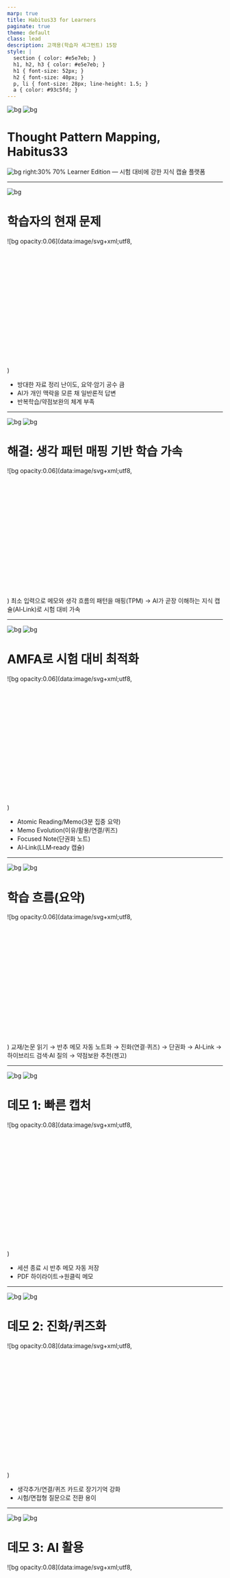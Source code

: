 ```yaml
---
marp: true
title: Habitus33 for Learners
paginate: true
theme: default
class: lead
description: 고객용(학습자 세그먼트) 15장
style: |
  section { color: #e5e7eb; }
  h1, h2, h3 { color: #e5e7eb; }
  h1 { font-size: 52px; }
  h2 { font-size: 40px; }
  p, li { font-size: 28px; line-height: 1.5; }
  a { color: #93c5fd; }
---
```


![bg](./assets/bg_cover.svg)
![bg](./assets/bg_cover.svg)
# Thought Pattern Mapping, Habitus33
![bg right:30% 70%](../../frontend/public/images/mascot/habitus-logo-seal.png)
Learner Edition — 시험 대비에 강한 지식 캡슐 플랫폼

---

![bg](./assets/bg_problem.svg)
# 학습자의 현재 문제
![bg opacity:0.06](data:image/svg+xml;utf8,<svg xmlns='http://www.w3.org/2000/svg' width='1600' height='900'><rect x='80' y='560' width='1440' height='260' rx='16' fill='%23ffffff' fill-opacity='0.06' stroke='%2393c5fd' stroke-dasharray='10,8' stroke-opacity='0.5' stroke-width='3'/><text x='150' y='700' fill='%2393c5fd' fill-opacity='0.8' font-size='28' font-family='Arial'>Screenshot placeholder</text></svg>)
- 방대한 자료 정리 난이도, 요약·암기 공수 큼
- AI가 개인 맥락을 모른 채 일반론적 답변
- 반복학습/약점보완의 체계 부족

---

![bg](./assets/bg_solution.svg)
![bg](./assets/bg_solution.svg)
# 해결: 생각 패턴 매핑 기반 학습 가속
![bg opacity:0.06](data:image/svg+xml;utf8,<svg xmlns='http://www.w3.org/2000/svg' width='1600' height='900'><rect x='80' y='560' width='1440' height='260' rx='16' fill='%23ffffff' fill-opacity='0.06' stroke='%2374c0fc' stroke-dasharray='10,8' stroke-opacity='0.5' stroke-width='3'/><text x='150' y='700' fill='%2374c0fc' fill-opacity='0.8' font-size='28' font-family='Arial'>Screenshot placeholder</text></svg>)
최소 입력으로 메모와 생각 흐름의 패턴을 매핑(TPM) →
AI가 곧장 이해하는 지식 캡슐(AI‑Link)로 시험 대비 가속

---

![bg](./assets/bg_amfa.svg)
![bg](./assets/bg_amfa.svg)
# AMFA로 시험 대비 최적화
![bg opacity:0.06](data:image/svg+xml;utf8,<svg xmlns='http://www.w3.org/2000/svg' width='1600' height='900'><rect x='80' y='560' width='1440' height='260' rx='16' fill='%23ffffff' fill-opacity='0.06' stroke='%238b5cf6' stroke-dasharray='10,8' stroke-opacity='0.5' stroke-width='3'/><text x='150' y='700' fill='%238b5cf6' fill-opacity='0.8' font-size='28' font-family='Arial'>Screenshot placeholder</text></svg>)
- Atomic Reading/Memo(3분 집중 요약)
- Memo Evolution(이유/활용/연결/퀴즈)
- Focused Note(단권화 노트)
- AI‑Link(LLM‑ready 캡슐)

---

![bg](./assets/bg_solution.svg)
![bg](./assets/bg_solution.svg)
# 학습 흐름(요약)
![bg opacity:0.06](data:image/svg+xml;utf8,<svg xmlns='http://www.w3.org/2000/svg' width='1600' height='900'><rect x='80' y='560' width='1440' height='260' rx='16' fill='%23ffffff' fill-opacity='0.06' stroke='%230ea5e9' stroke-dasharray='10,8' stroke-opacity='0.5' stroke-width='3'/><text x='150' y='700' fill='%230ea5e9' fill-opacity='0.8' font-size='28' font-family='Arial'>Screenshot placeholder</text></svg>)
교재/논문 읽기 → 반추 메모 자동 노트화 →
진화(연결·퀴즈) → 단권화 → AI‑Link →
하이브리드 검색·AI 질의 → 약점보완 추천(젠고)

---

![bg](./assets/bg_problem.svg)
![bg](./assets/bg_problem.svg)
# 데모 1: 빠른 캡처
![bg opacity:0.08](data:image/svg+xml;utf8,<svg xmlns='http://www.w3.org/2000/svg' width='1600' height='900'><rect x='80' y='520' width='1440' height='300' rx='16' fill='%23ffffff' fill-opacity='0.08' stroke='%2394a3b8' stroke-dasharray='10,8' stroke-opacity='0.6' stroke-width='3'/><text x='150' y='690' fill='%2394a3b8' fill-opacity='0.9' font-size='28' font-family='Arial'>PDF highlight / TS session screenshot</text></svg>)
- 세션 종료 시 반추 메모 자동 저장
- PDF 하이라이트→원클릭 메모

---

![bg](./assets/bg_amfa.svg)
![bg](./assets/bg_amfa.svg)
# 데모 2: 진화/퀴즈화
![bg opacity:0.08](data:image/svg+xml;utf8,<svg xmlns='http://www.w3.org/2000/svg' width='1600' height='900'><rect x='80' y='520' width='1440' height='300' rx='16' fill='%23ffffff' fill-opacity='0.08' stroke='%23a78bfa' stroke-dasharray='10,8' stroke-opacity='0.6' stroke-width='3'/><text x='150' y='690' fill='%23a78bfa' fill-opacity='0.9' font-size='28' font-family='Arial'>TSNoteCard / KnowledgeCart screenshot</text></svg>)
- 생각추가/연결/퀴즈 카드로 장기기억 강화
- 시험/면접형 질문으로 전환 용이

---

![bg](./assets/bg_solution.svg)
![bg](./assets/bg_solution.svg)
# 데모 3: AI 활용
![bg opacity:0.08](data:image/svg+xml;utf8,<svg xmlns='http://www.w3.org/2000/svg' width='1600' height='900'><rect x='80' y='520' width='1440' height='300' rx='16' fill='%23ffffff' fill-opacity='0.08' stroke='%236366f1' stroke-dasharray='10,8' stroke-opacity='0.6' stroke-width='3'/><text x='150' y='690' fill='%236366f1' fill-opacity='0.9' font-size='28' font-family='Arial'>AI‑Link modal / Hybrid search + chat</text></svg>)
- 단권화→AI‑Link 생성
- 나만의 맥락으로 풀이/요약/예상문제 생성

---

![bg](./assets/bg_amfa.svg)
![bg](./assets/bg_amfa.svg)
# 개인 지식 검색 + 대화
![bg opacity:0.06](data:image/svg+xml;utf8,<svg xmlns='http://www.w3.org/2000/svg' width='1600' height='900'><rect x='80' y='560' width='1440' height='260' rx='16' fill='%23ffffff' fill-opacity='0.06' stroke='%230ea5e9' stroke-dasharray='10,8' stroke-opacity='0.5' stroke-width='3'/><text x='150' y='700' fill='%230ea5e9' fill-opacity='0.8' font-size='28' font-family='Arial'>Search results + chat</text></svg>)
- 키워드+벡터 결합 검색 → 내 자료 정밀 회수
- 결과를 AI 컨텍스트로 투입 → 정확한 해설

---

![bg](./assets/bg_solution.svg)
![bg](./assets/bg_solution.svg)
# 인지 피드백(젠고)
![bg opacity:0.06](data:image/svg+xml;utf8,<svg xmlns='http://www.w3.org/2000/svg' width='1600' height='900'><rect x='80' y='560' width='1440' height='260' rx='16' fill='%23ffffff' fill-opacity='0.06' stroke='%2322c55e' stroke-dasharray='10,8' stroke-opacity='0.5' stroke-width='3'/><text x='150' y='700' fill='%2322c55e' fill-opacity='0.8' font-size='28' font-family='Arial'>Analytics / time‑series</text></svg>)
- 시계열·강약점·추천으로 학습 루프 닫기
- 암기력·주의집중·처리속도 개선 가시화

---

![bg](./assets/bg_problem.svg)
![bg](./assets/bg_problem.svg)
# 차별화(학습자 관점)
![bg opacity:0.06](data:image/svg+xml;utf8,<svg xmlns='http://www.w3.org/2000/svg' width='1600' height='900'><rect x='80' y='560' width='1440' height='260' rx='16' fill='%23ffffff' fill-opacity='0.06' stroke='%2394a3b8' stroke-dasharray='10,8' stroke-opacity='0.5' stroke-width='3'/><text x='150' y='700' fill='%2394a3b8' fill-opacity='0.8' font-size='28' font-family='Arial'>Competitive diff</text></svg>)
- 일반 메모앱+AI 대비: 단권화→AI‑Link, 퀴즈화, 약점 피드백

---

![bg](./assets/bg_solution.svg)
![bg](./assets/bg_solution.svg)
# 성과/ROI
![bg opacity:0.06](data:image/svg+xml;utf8,<svg xmlns='http://www.w3.org/2000/svg' width='1600' height='900'><rect x='80' y='560' width='1440' height='260' rx='16' fill='%23ffffff' fill-opacity='0.06' stroke='%230ea5e9' stroke-dasharray='10,8' stroke-opacity='0.5' stroke-width='3'/><text x='150' y='700' fill='%230ea5e9' fill-opacity='0.8' font-size='28' font-family='Arial'>Value metrics</text></svg>)
- 요약·정리 시간 단축, 정답률·재현성 향상
- 재학습 비용 감소, 시험 대비 불확실성 완화

---

![bg](./assets/bg_problem.svg)
![bg](./assets/bg_problem.svg)
# 플랜(예시)
![bg opacity:0.06](data:image/svg+xml;utf8,<svg xmlns='http://www.w3.org/2000/svg' width='1600' height='900'><rect x='80' y='560' width='1440' height='260' rx='16' fill='%23ffffff' fill-opacity='0.06' stroke='%2393c5fd' stroke-dasharray='10,8' stroke-opacity='0.5' stroke-width='3'/><text x='150' y='700' fill='%2393c5fd' fill-opacity='0.8' font-size='28' font-family='Arial'>Pricing table</text></svg>)
- Free: 기본 독서·메모·젠고
- Pro: 무제한/심층 분석/고급 루틴
- Premium: 프리미엄 콘텐츠/커뮤니티

---

![bg](./assets/bg_solution.svg)
![bg](./assets/bg_solution.svg)
# 콜투액션
![bg opacity:0.06](data:image/svg+xml;utf8,<svg xmlns='http://www.w3.org/2000/svg' width='1600' height='900'><rect x='80' y='560' width='1440' height='260' rx='16' fill='%23ffffff' fill-opacity='0.06' stroke='%230ea5e9' stroke-dasharray='10,8' stroke-opacity='0.5' stroke-width='3'/><text x='150' y='700' fill='%230ea5e9' fill-opacity='0.8' font-size='28' font-family='Arial'>CTA visual</text></svg>)
3분 데모 → 과목별 지식 캡슐 생성 → 2주 파일럿


